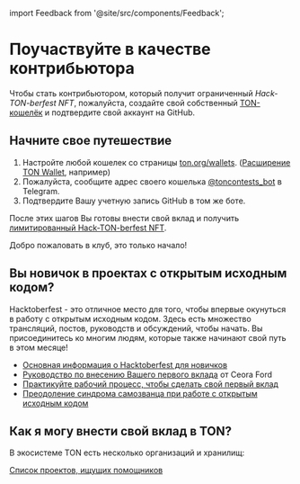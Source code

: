 import Feedback from '@site/src/components/Feedback';

# Поучаствуйте в качестве контрибьютора

Чтобы стать контрибьютором, который получит ограниченный _Hack-TON-berfest NFT_, пожалуйста, создайте свой собственный [TON-кошелёк](https://ton.org/wallets) и подтвердите свой аккаунт на GitHub.

## Начните свое путешествие

1. Настройте любой кошелек со страницы [ton.org/wallets](https://ton.org/wallets). ([Расширение TON Wallet](https://chrome.google.com/webstore/detail/ton-wallet/nphplpgoakhhjchkkhmiggakijnkhfnd), например)
2. Пожалуйста, сообщите адрес своего кошелька [@toncontests_bot](https://t.me/toncontests_bot) в Telegram.
3. Подтвердите Вашу учетную запись GitHub в том же боте.

После этих шагов Вы готовы внести свой вклад и получить [лимитированный Hack-TON-berfest NFT](/v3/documentation/archive/hacktoberfest-2022#what-are-the-rewards).

Добро пожаловать в клуб, это только начало!

## Вы новичок в проектах с открытым исходным кодом?

Hacktoberfest - это отличное место для того, чтобы впервые окунуться в работу с открытым исходным кодом. Здесь есть множество трансляций, постов, руководств и обсуждений, чтобы начать. Вы присоединитесь ко многим людям, которые также начинают свой путь в этом месяце!

- [Основная информация о Hacktoberfest для новичков](https://hacktoberfest.com/participation/#beginner-resources)
- [Руководство по внесению Вашего первого вклада](https://dev.to/codesandboxio/how-to-make-your-first-open-source-contribution-2oim) от Ceora Ford
- [Практикуйте рабочий процесс, чтобы сделать свой первый вклад](https://github.com/firstcontributions/first-contributions)
- [Преодоление синдрома самозванца при работе с открытым исходным кодом](https://blackgirlbytes.dev/conquering-the-fear-of-contributing-to-open-source)

## Как я могу внести свой вклад в TON?

В экосистеме TON есть несколько организаций и хранилищ:

<span className="DocsMarkdown--button-group-content">
  <a href="/hacktonberfest"
     className="Button Button-is-docs-primary">
    Список проектов, ищущих помощников
  </a>
</span>

<Feedback />


